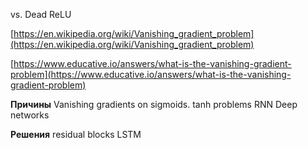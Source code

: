 
vs. Dead ReLU

[https://en.wikipedia.org/wiki/Vanishing_gradient_problem](https://en.wikipedia.org/wiki/Vanishing_gradient_problem)

[https://www.educative.io/answers/what-is-the-vanishing-gradient-problem](https://www.educative.io/answers/what-is-the-vanishing-gradient-problem)

**Причины**
Vanishing gradients on sigmoids.
tanh problems
RNN
Deep networks

**Решения**
residual blocks
LSTM